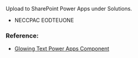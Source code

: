 Upload to SharePoint Power Apps under Solutions.
- NECCPAC EODTEUONE

### Reference:
- [Glowing Text Power Apps Component](https://clavinfernandes.wordpress.com/2023/02/27/glowing-text-power-app-component/)

